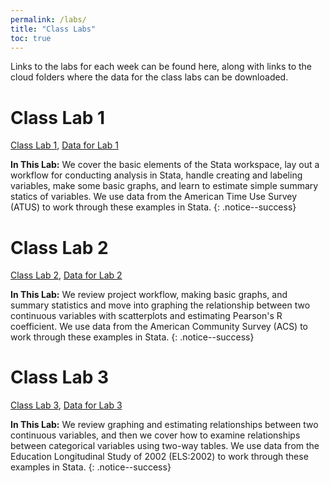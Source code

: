 ```yaml
---
permalink: /labs/
title: "Class Labs"
toc: true
---
```


Links to the labs for each week can be found here, along with links to the cloud folders where the data for the class labs can be downloaded.

# Class Lab 1
[Class Lab 1](https://stevebholt.github.io/rpad316/labs/class-lab-1/), [Data for Lab 1](https://www.dropbox.com/sh/p9x5rg03bft9pz9/AABMoSaA23QHWRs7H0Yr4wrHa?dl=0)

**In This Lab:** We cover the basic elements of the Stata workspace, lay out a workflow for conducting analysis in Stata, handle creating and labeling variables, make some basic graphs, and learn to estimate simple summary statics of variables. We use data from the American Time Use Survey (ATUS) to work through these examples in Stata.
{: .notice--success}

# Class Lab 2
[Class Lab 2](https://stevebholt.github.io/rpad316/labs/class-lab-2/), [Data for Lab 2](https://www.dropbox.com/sh/tl9c3j11e5jwwxy/AACsCL39upFd1EGbhuDc6ibwa?dl=0)

**In This Lab:** We review project workflow, making basic graphs, and summary statistics and move into graphing the relationship between two continuous variables with scatterplots and estimating Pearson's R coefficient. We use data from the American Community Survey (ACS) to work through these examples in Stata.
{: .notice--success}

# Class Lab 3
[Class Lab 3](https://stevebholt.github.io/rpad316/labs/class-lab-3/), [Data for Lab 3](https://www.dropbox.com/sh/084t1a7idu856vm/AABiNmizS785oHW9Pjlj7wcCa?dl=0)

**In This Lab:** We review graphing and estimating relationships between two continuous variables, and then we cover how to examine relationships between categorical variables using two-way tables. We use data from the Education Longitudinal Study of 2002 (ELS:2002) to work through these examples in Stata.
{: .notice--success}